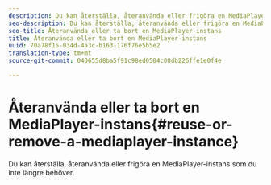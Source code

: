 ```yaml
---
description: Du kan återställa, återanvända eller frigöra en MediaPlayer-instans som du inte längre behöver.
seo-description: Du kan återställa, återanvända eller frigöra en MediaPlayer-instans som du inte längre behöver.
seo-title: Återanvända eller ta bort en MediaPlayer-instans
title: Återanvända eller ta bort en MediaPlayer-instans
uuid: 70a78f15-034d-4a3c-b163-176f76e5b5e2
translation-type: tm+mt
source-git-commit: 040655d8ba5f91c98ed0584c08db226ffe1e0f4e

---
```



# Återanvända eller ta bort en MediaPlayer-instans{#reuse-or-remove-a-mediaplayer-instance}

Du kan återställa, återanvända eller frigöra en MediaPlayer-instans som du inte längre behöver.

